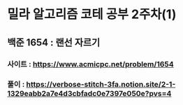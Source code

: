 # 밀라 알고리즘 코테 공부 2주차(1)
## 백준 1654 : 랜선 자르기
### 사이트 : https://www.acmicpc.net/problem/1654
### 풀이 :  https://verbose-stitch-3fa.notion.site/2-1-1329eabb2a7e4d3cbfadc0e7397e050e?pvs=4